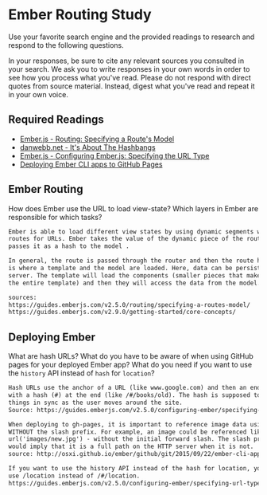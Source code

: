 # Ember Routing Study

Use your favorite search engine and the provided readings to research and
respond to the following questions.

In your responses, be sure to cite any relevant sources you consulted in your
search. We ask you to write responses in your own words in order to see how you
process what you've read. Please do not respond with direct quotes from source
material. Instead, digest what you've read and repeat it in your own voice.

## Required Readings

-   [Ember.js - Routing: Specifying a Route's Model](https://guides.emberjs.com/v2.11.0/routing/specifying-a-routes-model/)
-   [danwebb.net - It's About The Hashbangs](http://danwebb.net/2011/5/28/it-is-about-the-hashbangs)
-   [Ember.js - Configuring Ember.js: Specifying the URL Type](https://guides.emberjs.com/v2.11.0/configuring-ember/specifying-url-type/)
-   [Deploying Ember CLI apps to GitHub Pages](http://osxi.github.io/ember/github/git/2015/09/22/ember-cli-apps-on-github-pages.html)

## Ember Routing

How does Ember use the URL to load view-state? Which layers in Ember are
responsible for which tasks?

```md
Ember is able to load different view states by using dynamic segments when defining
routes for URLs. Ember takes the value of the dynamic piece of the route and then
passes it as a hash to the model .

In general, the route is passed through the router and then the route handler, which
is where a template and the model are loaded. Here, data can be persisted to the
server. The template will load the components (smaller pieces that make up
the entire template) and then they will access the data from the model.

sources:
https://guides.emberjs.com/v2.5.0/routing/specifying-a-routes-model/
https://guides.emberjs.com/v2.9.0/getting-started/core-concepts/
```

## Deploying Ember

What are hash URLs? What do you have to be aware of when using GitHub pages for
your deployed Ember app? What do you need if you want to use the `history` API
instead of `hash` for `location`?

```md
Hash URLs use the anchor of a URL (like www.google.com) and then an ending path
with a hash (#) at the end (like /#/books/old). The hash is supposed to keep
things in sync as the user moves around the site.
Source: https://guides.emberjs.com/v2.5.0/configuring-ember/specifying-url-type/

When deploying to gh-pages, it is important to reference image data using paths
WITHOUT the slash prefix. For example, an image could be referenced like:
url('images/new.jpg') - without the initial forward slash. The slash prefix
would imply that it is a full path on the HTTP server when it is not.
source: http://osxi.github.io/ember/github/git/2015/09/22/ember-cli-apps-on-github-pages.html

If you want to use the history API instead of the hash for location, you would
use /location instead of /#/location.
https://guides.emberjs.com/v2.5.0/configuring-ember/specifying-url-type/
```
